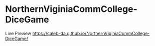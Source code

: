 # NorthernViginiaCommCollege-DiceGame
Live Preview https://caleb-da.github.io/NorthernViginiaCommCollege-DiceGame/
